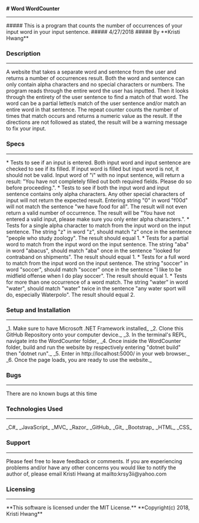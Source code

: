 __# Word WordCounter__
<hr>
##### This is a program that counts the number of occurrences of your input word in your input sentence.
##### 4/27/2018
##### By **Kristi Hwang**

### Description
<hr>
A website that takes a separate word and sentence from the user and returns a number of occurrences result.  Both the word and sentence can only contain alpha characters and no special characters or numbers.  The program reads through the entire word the user has inputted.  Then it looks through the entirety of the user sentence to find a match of that word.  The word can be a partial letter/s match of the user sentence and/or match an entire word in that sentence.  The repeat counter counts the number of times that match occurs and returns a numeric value as the result.  If the directions are not followed as stated, the result will be a warning message to fix your input.

### Specs
<hr>
* Tests to see if an input is entered.  Both input word and input sentence are checked to see if its filled.  If input word is filled but input word is not, it should not be valid. Input word of "i" with no input sentence, will return a result: "You have not completely filled out both required fields.  Please do so before proceeding.".
* Tests to see if both the input word and input sentence contains only alpha characters.  Any other special characters of input will not return the expected result. Entering string "0" in word "f00d" will not match the sentence "we have food for all".  The result will not even return a valid number of occurrence.  The result will be "You have not entered a valid input, please make sure you only enter alpha characters.".
* Tests for a single alpha character to match from the input word on the input sentence. The string "z" in word "z", should match "z" once in the sentence "people who study zoology".  The result should equal 1.
* Tests for a partial word to match from the input word on the input sentence.  The string "aba" in word "abacus", should match "aba" once in the sentence "looked for contraband on shipments".  The result should equal 1.
* Tests for a full word to match from the input word on the input sentence.  The string "soccer" in word "soccer", should match "soccer" once in the sentence "I like to be midfield offense when I do play soccer". The result should equal 1.
* Tests for more than one occurrence of a word match.  The string "water" in word "water", should match "water" twice in the sentence "any water sport will do, especially Waterpolo".  The result should equal 2.  

### Setup and Installation
<hr>
_1. Make sure to have Microsoft .NET Framework installed_
_2. Clone this GitHub Repository onto your computer device._
_3. In the terminal's REPL, navigate into the WordCounter folder_
_4. Once inside the WordCounter folder, build and run the website by respectively entering "dotnet build" then "dotnet run"._
_5. Enter in http://localhost:5000/ in your web browser._
_6. Once the page loads, you are ready to use the website._

### Bugs
<hr>
There are no known bugs at this time

### Technologies Used
<hr>
_C#_
_JavaScript_
_MVC_
_Razor_
_GitHub_
_Git_
_Bootstrap_
_HTML_
_CSS_

### Support
<hr>
Please feel free to leave feedback or comments.
If you are experiencing problems and/or have any other concerns you would like to notify the author of, please email Kristi Hwang at mailto:krsy3ii@yahoo.com

### Licensing
<hr>
**This software is licensed under the MIT License.**
**Copyright(c) 2018, Kristi Hwang**
